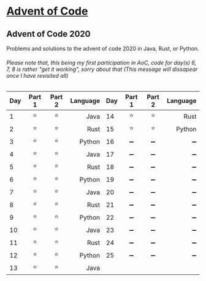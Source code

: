 # [Advent of Code](https://adventofcode.com/)
 
## Advent of Code 2020 
Problems and solutions to the advent of code 2020 in Java, Rust, or Python.

###### *Please note that, this being my first participation in AoC, code for day(s) 6, 7, 8 is rather "get it working", sorry about that (This message will dissapear once I have revisited all)*

Day | Part 1 | Part 2 | Language | Day | Part 1 | Part 2 | Language
----|:------:|:------:|---------:|----|:------:|:------:|---------:|
1   | ⭐    | ⭐     | Java     | 14 | ⭐    | ⭐    | Rust
2   | ⭐    | ⭐     | Rust     | 15 | ⭐    | ⭐    | Python
3   | ⭐    | ⭐     | Python   | 16 | ➖    | ➖    | ➖
4   | ⭐    | ⭐     | Java     | 17 | ➖    | ➖    | ➖
5   | ⭐    | ⭐     | Rust     | 18 | ➖    | ➖    | ➖
6   | ⭐    | ⭐     | Python   | 19 | ➖    | ➖    | ➖
7   | ⭐    | ⭐     | Java     | 20 | ➖    | ➖    | ➖
8   | ⭐    | ⭐     | Rust     | 21 | ➖    | ➖    | ➖
9   | ⭐    | ⭐     | Python   | 22 | ➖    | ➖    | ➖
10  | ⭐    | ⭐     | Java     | 23 | ➖    | ➖    | ➖
11  | ⭐    | ⭐     | Rust     | 24 | ➖    | ➖    | ➖
12  | ⭐    | ⭐     | Python   | 25 | ➖    | ➖    | ➖
13  | ⭐    | ⭐     | Java     |    |       |        |
